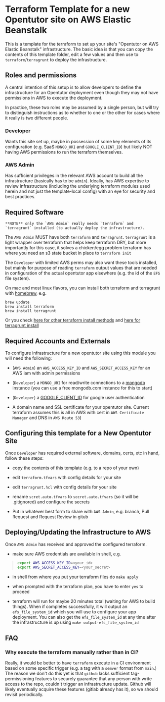 # Terraform Template for a new Opentutor site on AWS Elastic Beanstalk

This is a template for the terraform to set up your site's "Opentutor on AWS Elastic Beanstalk" infrastructure. The basic idea is that you can copy the contents of this template folder, edit a few values and then use to `terraform`/`terragrunt` to deploy the infrastructure.

## Roles and permissions

A central intention of this setup is to allow developers to define the infrastructure for an Opentutor deployment even though they may not have permissions in AWS to execute the deployment.

In practice, these two roles may be assumed by a single person, but will try to distinguish instructions as to whether to one or the other for cases where it really is two different people.

### Developer

Wants this site set up, maybe in possession of some key elements of its configuration (e.g. SaaS `MONGO_URI` and `GOOGLE_CLIENT_ID`) but likely NOT having AWS permissions to run the terraform themselves.


### AWS Admin

Has sufficient privileges in the relevant AWS account to build all the infrastructure (basically has to be `admin`). Ideally, has AWS expertise to review infrastructure (including the underlying terraform modules used herein and not just the template-local config) with an eye for security and best practices.


## Required Software

 
```
**NOTE** only the `AWS Admin` really needs `terraform` and `terragrunt` installed (to actually deploy the infrastructure). 
```

 The `AWS Admin` MUST have both `terraform` and `terragrunt`. `terragrunt` is a light wrapper over terraform that helps keep terraform DRY, but more importantly for this case, it solves a chicken/egg problem terraform has where you need an s3 state bucket in place to `terraform init`

 The `Developer` with limited AWS perms may also want these tools installed, but mainly for purpose of reading `terraform` output values that are needed in configuration of the actual opentutor app elsewhere (e.g. the id of the `EFS` file system).

 On mac and most linux flavors, you can install both terraform and terragrunt with [homebrew](https://brew.sh/), e.g.

 ```
 brew update
 brew install terraform
 brew install terragrunt
 ```

 Or you check [here for other terraform install methods](https://www.terraform.io/downloads.html) and [here for terragrunt install](https://terragrunt.gruntwork.io/docs/getting-started/install/)


## Required Accounts and Externals

To configure infrastructure for a new opentutor site using this module you will need the following:

- (`AWS Admin`) an `AWS_ACCESS_KEY_ID` and `AWS_SECRET_ACCESS_KEY` for an AWS iam with admin permissions

- (`Developer`) a `MONGO_URI` for read/write connections to a [mongodb](https://www.mongodb.com/1) instance (you can use a free mongodb.com instance for this to start)

- (`Developer`) a [GOOGLE_CLIENT_ID](https://developers.google.com/identity/one-tap/web/guides/get-google-api-clientid) for google user authentication

- A domain name and SSL certificate for your opentutor site. Current terraform assumes this is all in AWS with cert in `AWS Certificate Manager` and DNS in `AWS Route 53`)

## Configuring this template for a New Opentutor Site

Once `Developer` has required external software, domains, certs, etc in hand, follow these steps:

- copy the contents of this template (e.g. to a repo of your own)

- edit `terraform.tfvars` with config details for your site

- edit `terragrunt.hcl` with config details for your site

- rename `scret.auto.tfvars` to `secret.auto.tfvars` (so it will be .gitignored) and configure the secrets

- Put in whatever best form to share with `AWS Admin`, e.g. branch, Pull Request and Request Review in gitub

## Deploying/Updating the Infrastructure to AWS

Once `AWS Admin` has received and approved the configured terraform.

- make sure AWS credentials are available in shell, e.g.

> ```bash
> export AWS_ACCESS_KEY_ID=<your_id>
> export AWS_SECRET_ACCESS_KEY=<your_secret>
> ```

- in shell from where you put your terraform files do `make apply`

- when prompted with the terraform plan, you have to enter `yes` to proceed

- terraform will run for maybe 20 minutes total (waiting for AWS to build things). When if completes successfully, it will output an `efs_file_system_id` which you will use to configure your app deployment. You can also get the `efs_file_system_id` at any time after the infrastructure is up using `make output-efs_file_system_id`


 ## FAQ

 ### Why execute the terraform manually rather than in CI?

 Really, it would be better to have `terraform` execute in a CI environment based on some specific trigger (e.g. a tag with a `semver` format from `main`.) The reason we don't do this yet is that `github` lacks sufficient tag-permissioning features to securely guarantee that any person with write access to the repo, couldn't trigger an infrastructure update. Github will likely eventually acquire these features (gitlab already has it), so we should revisit periodically.

